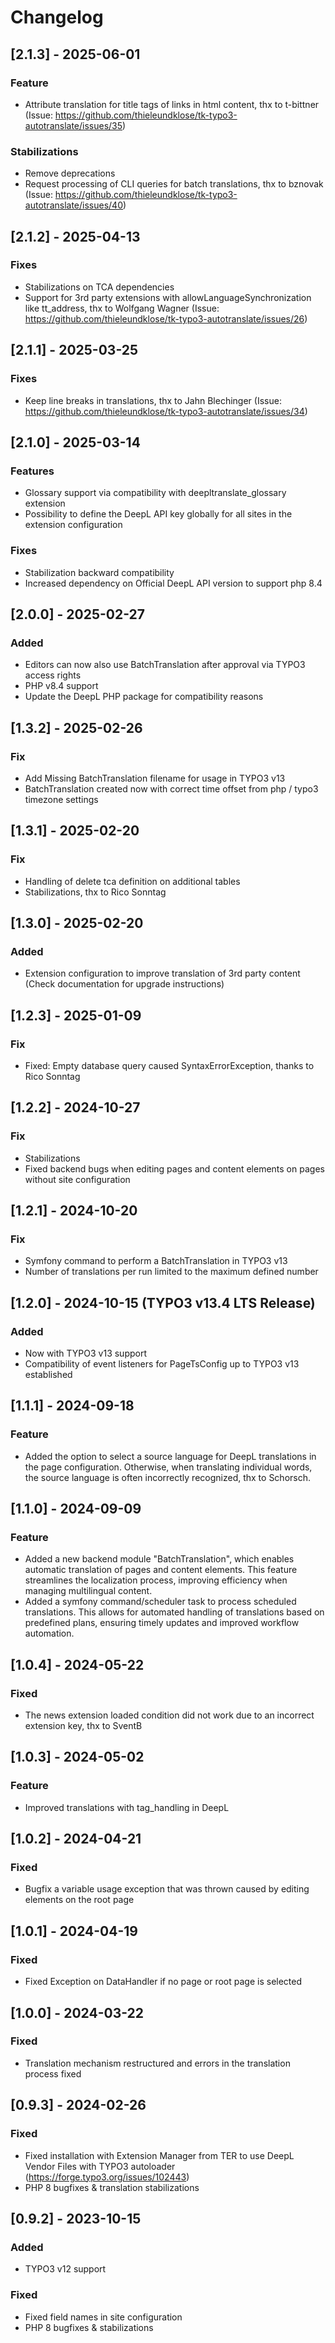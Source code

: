 # Changelog


## [2.1.3] - 2025-06-01

### Feature
- Attribute translation for title tags of links in html content, thx to t-bittner (Issue: https://github.com/thieleundklose/tk-typo3-autotranslate/issues/35)

### Stabilizations
- Remove deprecations
- Request processing of CLI queries for batch translations, thx to bznovak (Issue: https://github.com/thieleundklose/tk-typo3-autotranslate/issues/40)

## [2.1.2] - 2025-04-13

### Fixes
- Stabilizations on TCA dependencies
- Support for 3rd party extensions with allowLanguageSynchronization like tt_address, thx to Wolfgang Wagner (Issue: https://github.com/thieleundklose/tk-typo3-autotranslate/issues/26)

## [2.1.1] - 2025-03-25

### Fixes
- Keep line breaks in translations, thx to Jahn Blechinger (Issue: https://github.com/thieleundklose/tk-typo3-autotranslate/issues/34)

## [2.1.0] - 2025-03-14

### Features
- Glossary support via compatibility with deepltranslate_glossary extension
- Possibility to define the DeepL API key globally for all sites in the extension configuration

### Fixes
- Stabilization backward compatibility
- Increased dependency on Official DeepL API version to support php 8.4

## [2.0.0] - 2025-02-27

### Added
- Editors can now also use BatchTranslation after approval via TYPO3 access rights
- PHP v8.4 support
- Update the DeepL PHP package for compatibility reasons

## [1.3.2] - 2025-02-26

### Fix
- Add Missing BatchTranslation filename for usage in TYPO3 v13
- BatchTranslation created now with correct time offset from php / typo3 timezone settings

## [1.3.1] - 2025-02-20

### Fix
- Handling of delete tca definition on additional tables
- Stabilizations, thx to Rico Sonntag

## [1.3.0] - 2025-02-20

### Added
- Extension configuration to improve translation of 3rd party content (Check documentation for upgrade instructions)

## [1.2.3] - 2025-01-09

### Fix
- Fixed: Empty database query caused SyntaxErrorException, thanks to Rico Sonntag

## [1.2.2] - 2024-10-27

### Fix
- Stabilizations
- Fixed backend bugs when editing pages and content elements on pages without site configuration

## [1.2.1] - 2024-10-20

### Fix
- Symfony command to perform a BatchTranslation in TYPO3 v13
- Number of translations per run limited to the maximum defined number

## [1.2.0] - 2024-10-15 (TYPO3 v13.4 LTS Release)

### Added
- Now with TYPO3 v13 support
- Compatibility of event listeners for PageTsConfig up to TYPO3 v13 established

## [1.1.1] - 2024-09-18

### Feature
- Added the option to select a source language for DeepL translations in the page configuration. Otherwise, when translating individual words, the source language is often incorrectly recognized, thx to Schorsch.

## [1.1.0] - 2024-09-09

### Feature
- Added a new backend module "BatchTranslation", which enables automatic translation of pages and content elements. This feature streamlines the localization process, improving efficiency when managing multilingual content.
- Added a symfony command/scheduler task to process scheduled translations. This allows for automated handling of translations based on predefined plans, ensuring timely updates and improved workflow automation.

## [1.0.4] - 2024-05-22

### Fixed
- The news extension loaded condition did not work due to an incorrect extension key, thx to SventB

## [1.0.3] - 2024-05-02

### Feature
- Improved translations with tag_handling in DeepL

## [1.0.2] - 2024-04-21

### Fixed
- Bugfix a variable usage exception that was thrown caused by editing elements on the root page

## [1.0.1] - 2024-04-19

### Fixed
- Fixed Exception on DataHandler if no page or root page is selected

## [1.0.0] - 2024-03-22

### Fixed
- Translation mechanism restructured and errors in the translation process fixed

## [0.9.3] - 2024-02-26

### Fixed
- Fixed installation with Extension Manager from TER to use DeepL Vendor Files with TYPO3 autoloader (https://forge.typo3.org/issues/102443)
- PHP 8 bugfixes & translation stabilizations

## [0.9.2] - 2023-10-15

### Added
- TYPO3 v12 support

### Fixed
- Fixed field names in site configuration
- PHP 8 bugfixes & stabilizations